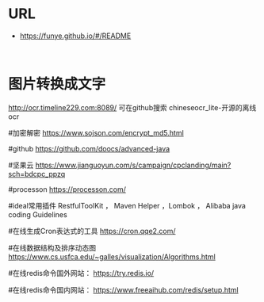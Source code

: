 # URL
  - https://funye.github.io/#/README
  ````
  ````
  ![]()
  
  # 图片转换成文字
  http://ocr.timeline229.com:8089/
  可在github搜索  chineseocr_lite-开源的离线ocr
  
  #加密解密
  https://www.sojson.com/encrypt_md5.html
  
  #github
  https://github.com/doocs/advanced-java
  
  #坚果云
  https://www.jianguoyun.com/s/campaign/cpclanding/main?sch=bdcpc_ppzq
  
  #processon
  https://processon.com/
  
  #ideal常用插件
  RestfulToolKit ， Maven Helper  ，Lombok  ，  Alibaba  java  coding Guidelines
  
  #在线生成Cron表达式的工具
  https://cron.qqe2.com/
  
  #在线数据结构及排序动态图
  https://www.cs.usfca.edu/~galles/visualization/Algorithms.html
  
  #在线redis命令国外网站：
  https://try.redis.io/
  
  #在线redis命令国内网站：
  https://www.freeaihub.com/redis/setup.html
